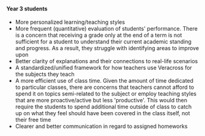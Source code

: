 #### Year 3 students
- More personalized learning/teaching styles
- More frequent (quantitative) evaluation of students' performance. There is a concern that receiving a grade only at the end of a term is not sufficient for a student to understand their current academic standing and progress. As a result, they struggle with identifying areas to improve upon
- Better clarity of explanations and their connections to real-life scenarios
- A standardized/unified framework for how teachers use Veracross for the subjects they teach
- A more efficient use of class time. Given the amount of time dedicated to particular classes, there are concerns that teachers cannot afford to spend it on topics semi-related to the subject or employ teaching styles that are more proactive/active but less 'productive'. This would then require the students to spend additional time outside of class to catch up on what they feel should have been covered in the class itself, not their free time
- Clearer and better communication in regard to assigned homeworks
